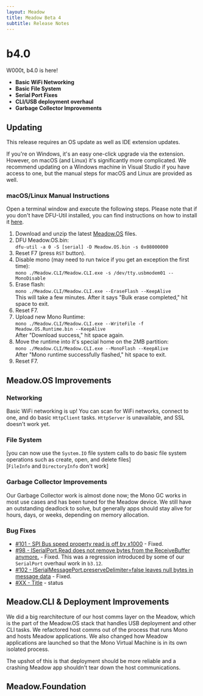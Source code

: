 ```yaml
---
layout: Meadow
title: Meadow Beta 4
subtitle: Release Notes
---
```



# b4.0

W000t, b4.0 is here! 

 * **Basic WiFi Networking**
 * **Basic File System**
 * **Serial Port Fixes**
 * **CLI/USB deployment overhaul**
 * **Garbage Collector Improvements**

## Updating

This release requires an OS update as well as IDE extension updates. 

If you're on Windows, it's an easy one-click upgrade via the extension. However, on macOS 
(and Linux) it's significantly more complicated. We recommend updating on a Windows machine in Visual 
Studio if you have access to one, but the manual steps for macOS and Linux are provided as well.

### macOS/Linux Manual Instructions

Open a terminal window and execute the following steps. Please note that if you don't have DFU-Util 
installed, you can find instructions on how to install it [here](/Meadow/Getting_Started/Deploying_Meadow/DFU/).

1. Download and unzip the latest [Meadow.OS](http://wldrn.es/latestmeadowos) files.
2. DFU Meadow.OS.bin:  
  `dfu-util -a 0 -S [serial] -D Meadow.OS.bin -s 0x08000000`
3. Reset F7 (press `RST` button).
4. Disable mono (may need to run twice if you get an exception the first time):  
  `mono ./Meadow.CLI/Meadow.CLI.exe -s /dev/tty.usbmodem01 --MonoDisable`
5. Erase flash:  
  `mono ./Meadow.CLI/Meadow.CLI.exe --EraseFlash --KeepAlive`  
   This will take a few minutes. After it says "Bulk erase completed," hit space to exit.
6. Reset F7.
7. Upload new Mono Runtime:  
  `mono ./Meadow.CLI/Meadow.CLI.exe --WriteFile -f Meadow.OS.Runtime.bin --KeepAlive`  
   After "Download success," hit space again.
8. Move the runtime into it's special home on the 2MB partition:  
  `mono ./Meadow.CLI/Meadow.CLI.exe --MonoFlash --KeepAlive`  
   After "Mono runtime successfully flashed," hit space to exit.
9. Reset F7. 
 
## Meadow.OS Improvements

### Networking

Basic WiFi networking is up! You can scan for WiFi networks, connect to one, and do basic `HttpClient` tasks. `HttpServer` is unavailable, and SSL doesn't work yet.


### File System

[you can now use the `System.IO` file system calls to do basic file system operations such as create, open, and delete files]  
[`FileInfo` and `DirectoryInfo` don't work]


### Garbage Collector Improvements

Our Garbage Collector work is almost done now; the Mono GC works in most use cases and has been tuned for the Meadow device. We still have an outstanding 
deadlock to solve, but generally apps should stay alive for hours, days, or weeks, depending on memory allocation.

### Bug Fixes

* [#101 - SPI Bus speed property read is off by x1000](https://github.com/WildernessLabs/Meadow_Issues/issues/101) - Fixed.
* [#98 - ISerialPort.Read does not remove bytes from the ReceiveBuffer anymore.](https://github.com/WildernessLabs/Meadow_Issues/issues/98) - Fixed. This was a regression 
  introduced by some of our `SerialPort` overhaul work in `b3.12`.
* [#102 - ISerialMessagePort.preserveDelimiter=false leaves null bytes in message data](https://github.com/WildernessLabs/Meadow_Issues/issues/102) - Fixed. 
* [#XX - Title]() - status

## Meadow.CLI & Deployment Improvements

We did a big rearchitecture of our host comms layer on the Meadow, which is the part of the Meadow.OS 
stack that handles USB deployment and other CLI tasks. We refactored host comms out of the process that 
runs Mono and hosts Meadow applications. We also changed how Meadow applications are launched so that 
the Mono Virtual Machine is in its own isolated process.

The upshot of this is that deployment should be more reliable and a crashing Meadow app shouldn't tear 
down the host communications. 


## Meadow.Foundation
